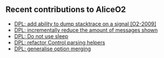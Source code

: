 ## Recent contributions to AliceO2
- [DPL: add ability to dump stacktrace on a signal [O2-2009]](https://github.com/AliceO2Group/AliceO2/pull/5343)
- [DPL: incrementally reduce the amount of messages shown](https://github.com/AliceO2Group/AliceO2/pull/5342)
- [DPL: Do not use sleep](https://github.com/AliceO2Group/AliceO2/pull/5340)
- [DPL: refactor Control parsing helpers](https://github.com/AliceO2Group/AliceO2/pull/5339)
- [DPL: generalise option merging](https://github.com/AliceO2Group/AliceO2/pull/5335)
